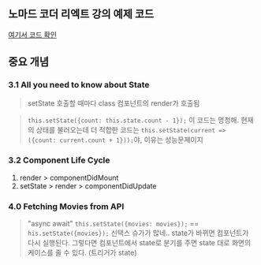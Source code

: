 ## 노마드 코더 리엑트 강의 예제 코드

[여기서 코드 확인](https://academy.nomadcoders.co/courses/216871/lectures/10881302)

## 중요 개념

### 3.1 All you need to know about State

> setState 호출할 때마다 class 컴포넌트의 render가 호출됨

> `this.setState({count: this.state.count - 1});` 이 코드는 멍청해. 현재의 상태를 불러오는데 더 적합한 코드는 `this.setState(current => ({count: current.count + 1}));`야, 이유는 성능문제이지

### 3.2 Component Life Cycle

1. render > componentDidMount
2. setState > render > componentDidUpdate

### 4.0 Fetching Movies from API

> "async await"
> `this.setState({movies: movies});` == `his.setState({movies});` 신택스 슈가가 많네..
> state가 바뀌면 컴포넌트가 다시 실행된다. 그렇다면 컴포넌트에서 state로 분기를 주면 state 대로 화면의 케이스를 줄 수 있다. (트리거가 state)
